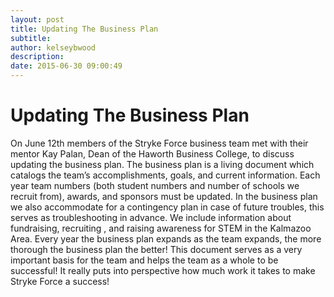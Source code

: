 ```yaml
---
layout: post
title: Updating The Business Plan
subtitle:
author: kelseybwood
description:
date: 2015-06-30 09:00:49
---
```


# Updating The Business Plan

On June 12th members of the Stryke Force business team met with their mentor Kay Palan, Dean of the Haworth Business College, to discuss updating the business plan. The business plan is a living document which catalogs the team’s accomplishments, goals, and current information. Each year team numbers (both student numbers and number of schools we recruit from), awards, and sponsors must be updated. In the business plan we also accommodate for a contingency plan in case of future troubles, this serves as troubleshooting in advance. We include information about fundraising, recruiting , and raising awareness for STEM in the Kalmazoo Area. Every year the business plan expands as the team expands, the more thorough the business plan the better! This document serves as a very important basis for the team and helps the team as a whole to be successful! It really puts into perspective how much work it takes to make Stryke Force a success!
